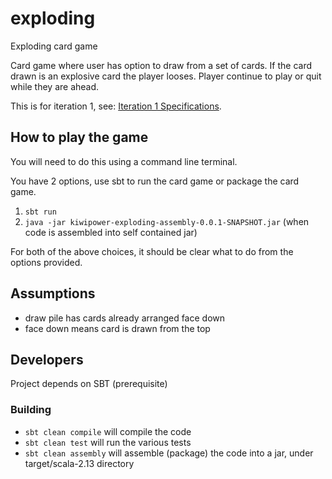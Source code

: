 # exploding
Exploding card game

Card game where user has option to draw from a set of cards.
If the card drawn is an explosive card the player looses.
Player continue to play or quit while they are ahead.

This is for iteration 1, see: [Iteration 1 Specifications](docs/specification.md).

## How to play the game
You will need to do this using a command line terminal.

You have 2 options, use sbt to run the card game or package the card game.

1. `sbt run`
2. `java -jar kiwipower-exploding-assembly-0.0.1-SNAPSHOT.jar` (when code is assembled into self contained jar)

For both of the above choices, it should be clear what to do from the options provided.

## Assumptions
* draw pile has cards already arranged face down
* face down means card is drawn from the top

## Developers
Project depends on SBT (prerequisite)

### Building
* `sbt clean compile` will compile the code
* `sbt clean test` will run the various tests
* `sbt clean assembly` will assemble (package) the code into a jar, under target/scala-2.13 directory


